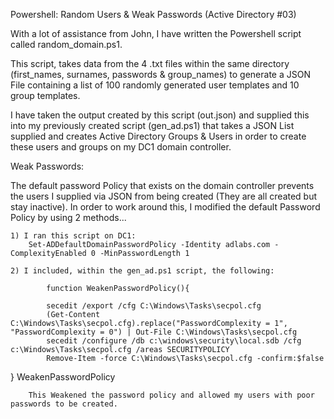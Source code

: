 Powershell: Random Users & Weak Passwords (Active Directory #03)

With a lot of assistance from John, I have written the Powershell script called random_domain.ps1. 

This script, takes data from the 4 .txt files within the same directory (first_names, surnames, passwords & group_names) to generate a JSON File containing a list of 100 randomly generated user templates and 10 group templates. 

I have taken the output created by this script (out.json) and supplied this into my previously created script (gen_ad.ps1) that takes a JSON List supplied and creates Active Directory Groups & Users in order to create these users and groups on my DC1 domain controller. 

Weak Passwords: 

The default password Policy that exists on the domain controller prevents the users I supplied via JSON from being created (They are all created but stay inactive). 
    In order to work around this, I modified the default Password Policy by using 2 methods...

    1) I ran this script on DC1:
        Set-ADDefaultDomainPasswordPolicy -Identity adlabs.com -ComplexityEnabled 0 -MinPasswordLength 1
    
    2) I included, within the gen_ad.ps1 script, the following:

            function WeakenPasswordPolicy(){

            secedit /export /cfg C:\Windows\Tasks\secpol.cfg
            (Get-Content C:\Windows\Tasks\secpol.cfg).replace("PasswordComplexity = 1", "PasswordComplexity = 0") | Out-File C:\Windows\Tasks\secpol.cfg
            secedit /configure /db c:\windows\security\local.sdb /cfg c:\Windows\Tasks\secpol.cfg /areas SECURITYPOLICY
            Remove-Item -force C:\Windows\Tasks\secpol.cfg -confirm:$false
}
            WeakenPasswordPolicy
        
        This Weakened the password policy and allowed my users with poor passwords to be created. 
